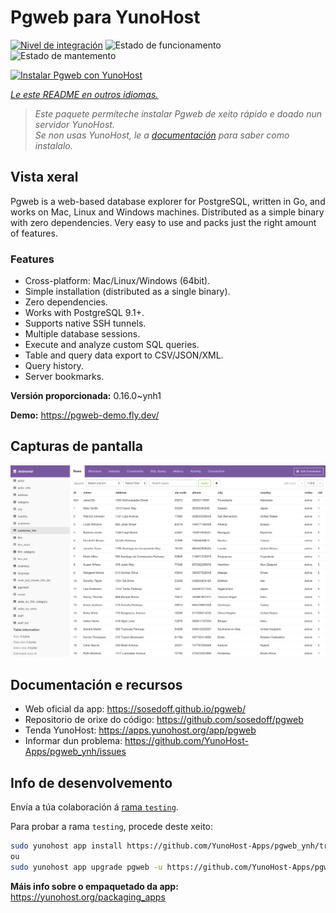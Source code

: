<!--
NOTA: Este README foi creado automáticamente por <https://github.com/YunoHost/apps/tree/master/tools/readme_generator>
NON debe editarse manualmente.
-->

# Pgweb para YunoHost

[![Nivel de integración](https://dash.yunohost.org/integration/pgweb.svg)](https://ci-apps.yunohost.org/ci/apps/pgweb/) ![Estado de funcionamento](https://ci-apps.yunohost.org/ci/badges/pgweb.status.svg) ![Estado de mantemento](https://ci-apps.yunohost.org/ci/badges/pgweb.maintain.svg)

[![Instalar Pgweb con YunoHost](https://install-app.yunohost.org/install-with-yunohost.svg)](https://install-app.yunohost.org/?app=pgweb)

*[Le este README en outros idiomas.](./ALL_README.md)*

> *Este paquete permíteche instalar Pgweb de xeito rápido e doado nun servidor YunoHost.*  
> *Se non usas YunoHost, le a [documentación](https://yunohost.org/install) para saber como instalalo.*

## Vista xeral

Pgweb is a web-based database explorer for PostgreSQL, written in Go, and works on Mac, Linux and Windows machines. Distributed as a simple binary with zero dependencies. Very easy to use and packs just the right amount of features.

### Features

- Cross-platform: Mac/Linux/Windows (64bit).
- Simple installation (distributed as a single binary).
- Zero dependencies.
- Works with PostgreSQL 9.1+.
- Supports native SSH tunnels.
- Multiple database sessions.
- Execute and analyze custom SQL queries.
- Table and query data export to CSV/JSON/XML.
- Query history.
- Server bookmarks.


**Versión proporcionada:** 0.16.0~ynh1

**Demo:** <https://pgweb-demo.fly.dev/>

## Capturas de pantalla

![Captura de pantalla de Pgweb](./doc/screenshots/screenshot.png)

## Documentación e recursos

- Web oficial da app: <https://sosedoff.github.io/pgweb/>
- Repositorio de orixe do código: <https://github.com/sosedoff/pgweb>
- Tenda YunoHost: <https://apps.yunohost.org/app/pgweb>
- Informar dun problema: <https://github.com/YunoHost-Apps/pgweb_ynh/issues>

## Info de desenvolvemento

Envía a túa colaboración á [rama `testing`](https://github.com/YunoHost-Apps/pgweb_ynh/tree/testing).

Para probar a rama `testing`, procede deste xeito:

```bash
sudo yunohost app install https://github.com/YunoHost-Apps/pgweb_ynh/tree/testing --debug
ou
sudo yunohost app upgrade pgweb -u https://github.com/YunoHost-Apps/pgweb_ynh/tree/testing --debug
```

**Máis info sobre o empaquetado da app:** <https://yunohost.org/packaging_apps>
